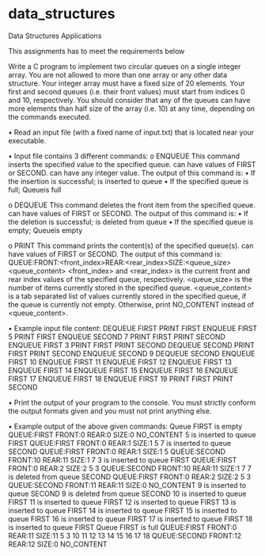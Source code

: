# data_structures
Data Structures Applications

This assignments has to meet the requirements below

Write a C program to implement two circular queues on a single integer array. You are not
allowed to more than one array or any other data structure. Your integer array must have a fixed
size of 20 elements. Your first and second queues (i.e. their front values) must start from
indices 0 and 10, respectively. You should consider that any of the queues can have more
elements than half size of the array (i.e. 10) at any time, depending on the commands executed.

• Read an input file (with a fixed name of input.txt) that is located near your executable.

• Input file contains 3 different commands:
o ENQUEUE<tab><queue><tab><value>  This command inserts the specified value to the specified queue.
<queue> can have values of FIRST or SECOND. <value> can have any integer value.
The output of this command is:
• If the insertion is successful;
<value><tab>is inserted to queue<tab><queue>
• If the specified queue is full;
Queue<tab><queue><tab>is full



o DEQUEUE<tab><queue>
This command deletes the front item from the specified queue.
<queue> can have values of FIRST or SECOND.
The output of this command is:
• If the deletion is successful;
<value><tab>is deleted from queue<tab><queue>
• If the specified queue is empty;
Queue<tab><queue><tab>is empty


o PRINT <queue>
This command prints the content(s) of the specified queue(s). <queue> can have values of FIRST or SECOND.
The output of this command is:
QUEUE:<queue><tab>FRONT:<front_index><tab>REAR:<rear_index><tab>SIZE:<queue_size> 
<queue_content>
<front_index> and <rear_index> is the current front and rear index values of the specified queue, respectively. <queue_size> is the number of items currently stored in the specified queue.
<queue_content> is a tab separated list of values currently stored in the specified
queue, if the queue is currently not empty. Otherwise, print NO_CONTENT instead of <queue_content>.


• Example input file content:
DEQUEUE FIRST
PRINT FIRST
ENQUEUE FIRST 5
PRINT FIRST
ENQUEUE SECOND 7
PRINT FIRST
PRINT SECOND
ENQUEUE FIRST 3
PRINT FIRST
PRINT SECOND
DEQUEUE SECOND
PRINT FIRST
PRINT SECOND
ENQUEUE SECOND 9
DEQUEUE SECOND
ENQUEUE FIRST 10
ENQUEUE FIRST 11
ENQUEUE FIRST 12
ENQUEUE FIRST 13
ENQUEUE FIRST 14
ENQUEUE FIRST 15
ENQUEUE FIRST 16
ENQUEUE FIRST 17
ENQUEUE FIRST 18
ENQUEUE FIRST 19
PRINT FIRST
PRINT SECOND


• Print the output of your program to the console. You must strictly conform the output formats given and you must not print anything else.

• Example output of the above given commands:
Queue FIRST is empty
QUEUE:FIRST FRONT:0 REAR:0 SIZE:0
NO_CONTENT
5 is inserted to queue FIRST
QUEUE:FIRST FRONT:0 REAR:1 SIZE:1
5
7 is inserted to queue SECOND
QUEUE:FIRST FRONT:0 REAR:1 SIZE:1
5
QUEUE:SECOND FRONT:10 REAR:11 SIZE:1
7
3 is inserted to queue FIRST
QUEUE:FIRST FRONT:0 REAR:2 SIZE:2
5 3
QUEUE:SECOND FRONT:10 REAR:11 SIZE:1
7
7 is deleted from queue SECOND
QUEUE:FIRST FRONT:0 REAR:2 SIZE:2
5 3
QUEUE:SECOND FRONT:11 REAR:11 SIZE:0
NO_CONTENT
9 is inserted to queue SECOND
9 is deleted from queue SECOND
10 is inserted to queue FIRST
11 is inserted to queue FIRST
12 is inserted to queue FIRST
13 is inserted to queue FIRST
14 is inserted to queue FIRST
15 is inserted to queue FIRST
16 is inserted to queue FIRST
17 is inserted to queue FIRST
18 is inserted to queue FIRST
Queue FIRST is full
QUEUE:FIRST FRONT:0 REAR:11 SIZE:11
5 3 10 11 12 13 14 15 16 17 18
QUEUE:SECOND FRONT:12 REAR:12 SIZE:0
NO_CONTENT
